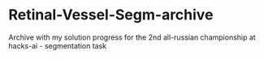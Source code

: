 # Retinal-Vessel-Segm-archive
Archive with my solution progress for the 2nd all-russian championship at hacks-ai - segmentation task
